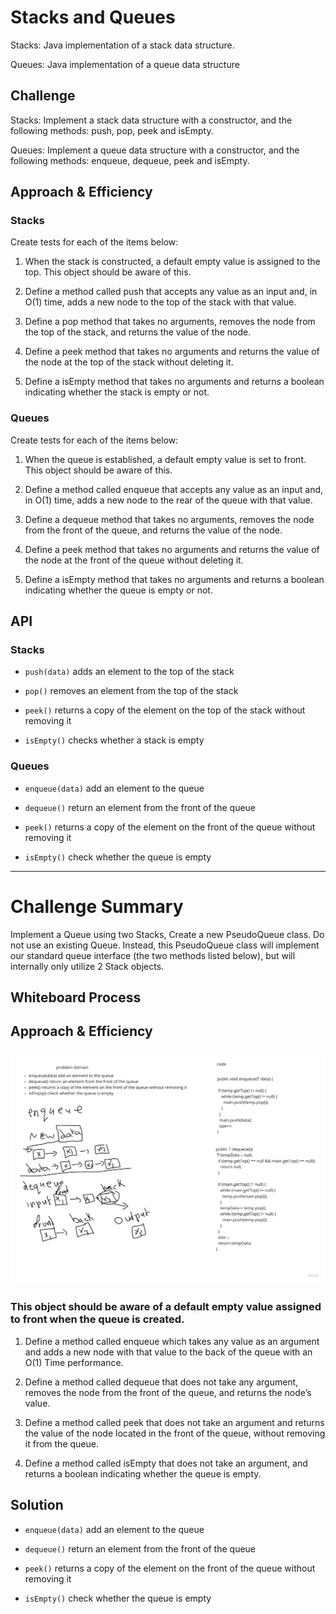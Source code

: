 # Stacks and Queues
<!-- Short summary or background information -->

Stacks: Java implementation of a stack data structure.

Queues: Java implementation of a queue data structure

## Challenge
<!-- Description of the challenge -->

Stacks: Implement a stack data structure with a 
constructor, and the following methods: 
push, pop, peek and isEmpty.

Queues: Implement a queue data structure with a 
constructor, and the following methods: 
enqueue, dequeue, peek and isEmpty.

## Approach & Efficiency
<!-- What approach did you take? Why? What is the Big O space/time for this approach? -->

### Stacks

Create tests for each of the items below:

1. When the stack is constructed, a default 
   empty value is assigned to the top. This 
   object should be aware of this.
   
2. Define a method called push that 
   accepts any value as an input and, 
   in O(1) time, adds a new node to the 
   top of the stack with that value.
   
3. Define a pop method that 
   takes no arguments, removes 
   the node from the top of the stack, 
   and returns the value of the node.
   
4. Define a peek method that takes 
   no arguments and returns the 
   value of the node at the top 
   of the stack without deleting it.
   
5. Define a isEmpty method that takes 
   no arguments and returns a boolean 
   indicating whether the stack is empty or not.

### Queues

Create tests for each of the items below:

1. When the queue is established, 
   a default empty value is set to front. 
   This object should be aware of this.
   
2. Define a method called enqueue 
   that accepts any value as an input and, 
   in O(1) time, adds a new node to the rear 
   of the queue with that value.
   
3. Define a dequeue method that 
   takes no arguments, removes the node 
   from the front of the queue, and returns 
   the value of the node.
   
4. Define a peek method that takes no 
   arguments and returns the value of the 
   node at the front of the queue without 
   deleting it.
   
5. Define a isEmpty method that takes 
   no arguments and returns a boolean 
   indicating whether the queue is empty or not.

## API
<!-- Description of each method publicly available to your Stack and Queue-->

### Stacks

* `push(data)` adds an element to the top of the stack

* `pop()` removes an element from the top of the stack

* `peek()` returns a copy of the element on 
  the top of the stack without removing it

* `isEmpty()` checks whether a stack is empty

### Queues

* `enqueue(data)` add an element to the queue

* `dequeue()` return an element from the front of the queue

* `peek()` returns a copy of the element on
  the front of the queue without removing it

* `isEmpty()` check whether the queue is empty

***

# Challenge Summary
<!-- Description of the challenge -->

Implement a Queue using two Stacks, 
Create a new PseudoQueue class. 
Do not use an existing Queue. Instead, 
this PseudoQueue class will implement 
our standard queue interface (the two 
methods listed below), but will 
internally only utilize 2 Stack objects.

## Whiteboard Process
<!-- Embedded whiteboard image -->

## Approach & Efficiency
<!-- What approach did you take? Why? What is the Big O space/time for this approach? -->

![PseudoQueue](./PseudoQueue.jpg)

### This object should be aware of a default empty value assigned to front when the queue is created.
1. Define a method called 
   enqueue which takes any value 
   as an argument and adds a 
   new node with that value to
   the back of the queue 
   with an O(1) Time performance.
   
2. Define a method called 
   dequeue that does not take 
   any argument, removes the 
   node from the front of the 
   queue, and returns the node’s value.
   
3. Define a method called 
   peek that does not take an 
   argument and returns the value 
   of the node located in the front 
   of the queue, without removing 
   it from the queue.
4. Define a method called 
   isEmpty that does not take 
   an argument, and returns a 
   boolean indicating whether 
   the queue is empty.

## Solution
<!-- Show how to run your code, and examples of it in action -->

* `enqueue(data)` add an element to the queue

* `dequeue()` return an element from the front of the queue

* `peek()` returns a copy of the element on
  the front of the queue without removing it

* `isEmpty()` check whether the queue is empty








